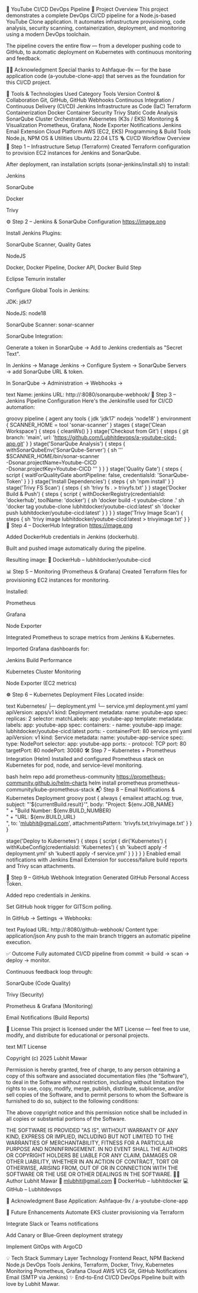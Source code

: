 🚀 YouTube CI/CD DevOps Pipeline
📘 Project Overview
This project demonstrates a complete DevOps CI/CD pipeline for a Node.js-based YouTube Clone application.
It automates infrastructure provisioning, code analysis, security scanning, containerization, deployment, and monitoring using a modern DevOps toolchain.

The pipeline covers the entire flow — from a developer pushing code to GitHub, to automatic deployment on Kubernetes with continuous monitoring and feedback.

🧑‍💻 Acknowledgment
Special thanks to Ashfaque-9x —
for the base application code (a-youtube-clone-app) that serves as the foundation for this CI/CD project.

🧰 Tools & Technologies Used
Category	Tools
Version Control & Collaboration	Git, GitHub, GitHub Webhooks
Continuous Integration / Continuous Delivery (CI/CD)	Jenkins
Infrastructure as Code (IaC)	Terraform
Containerization	Docker
Container Security	Trivy
Static Code Analysis	SonarQube
Cluster Orchestration	Kubernetes (K3s / EKS)
Monitoring & Visualization	Prometheus, Grafana, Node Exporter
Notifications	Jenkins Email Extension
Cloud Platform	AWS (EC2, EKS)
Programming & Build Tools	Node.js, NPM
OS & Utilities	Ubuntu 22.04 LTS
🪜 CI/CD Workflow Overview
🧱 Step 1 – Infrastructure Setup (Terraform)
Created Terraform configuration to provision EC2 instances for Jenkins and SonarQube.

After deployment, ran installation scripts (sonar-jenkins/install.sh) to install:

Jenkins

SonarQube

Docker

Trivy

⚙️ Step 2 – Jenkins & SonarQube Configuration
https://image.png

Install Jenkins Plugins:

SonarQube Scanner, Quality Gates

NodeJS

Docker, Docker Pipeline, Docker API, Docker Build Step

Eclipse Temurin installer

Configure Global Tools in Jenkins:

JDK: jdk17

NodeJS: node18

SonarQube Scanner: sonar-scanner

SonarQube Integration:

Generate a token in SonarQube → Add to Jenkins credentials as "Secret Text".

In Jenkins → Manage Jenkins → Configure System → SonarQube Servers → add SonarQube URL & token.

In SonarQube → Administration → Webhooks →

text
Name: jenkins
URL: http://<jenkins-ip>:8080/sonarqube-webhook/
🧩 Step 3 – Jenkins Pipeline Configuration
Here's the Jenkinsfile used for CI/CD automation:

groovy
pipeline {
    agent any
    tools {
        jdk 'jdk17'
        nodejs 'node18'
    }
    environment {
        SCANNER_HOME = tool 'sonar-scanner'
    }
    stages {
        stage('Clean Workspace') { steps { cleanWs() } }
        stage('Checkout from Git') {
            steps { git branch: 'main', url: 'https://github.com/Lubhitdevops/a-youtube-cicd-app.git' }
        }
        stage('SonarQube Analysis') {
            steps {
                withSonarQubeEnv('SonarQube-Server') {
                    sh '''
                    $SCANNER_HOME/bin/sonar-scanner \
                    -Dsonar.projectName=Youtube-CICD \
                    -Dsonar.projectKey=Youtube-CICD
                    '''
                }
            }
        }
        stage('Quality Gate') {
            steps {
                script {
                    waitForQualityGate abortPipeline: false, credentialsId: 'SonarQube-Token'
                }
            }
        }
        stage('Install Dependencies') { steps { sh 'npm install' } }
        stage('Trivy FS Scan') { steps { sh 'trivy fs . > trivyfs.txt' } }
        stage('Docker Build & Push') {
            steps {
                script {
                    withDockerRegistry(credentialsId: 'dockerhub', toolName: 'docker') {
                        sh 'docker build -t youtube-clone .'
                        sh 'docker tag youtube-clone lubhitdocker/youtube-cicd:latest'
                        sh 'docker push lubhitdocker/youtube-cicd:latest'
                    }
                }
            }
        }
        stage('Trivy Image Scan') { steps { sh 'trivy image lubhitdocker/youtube-cicd:latest > trivyimage.txt' } }
🐳 Step 4 – DockerHub Integration
https://image.png

Added DockerHub credentials in Jenkins (dockerhub).

Built and pushed image automatically during the pipeline.

Resulting image:
🔗 DockerHub – lubhitdocker/youtube-cicd

📊 Step 5 – Monitoring (Prometheus & Grafana)
Created Terraform files for provisioning EC2 instances for monitoring.

Installed:

Prometheus

Grafana

Node Exporter

Integrated Prometheus to scrape metrics from Jenkins & Kubernetes.

Imported Grafana dashboards for:

Jenkins Build Performance

Kubernetes Cluster Monitoring

Node Exporter (EC2 metrics)

☸️ Step 6 – Kubernetes Deployment Files
Located inside:

text
Kubernetes/
 ├─ deployment.yml
 └─ service.yml
deployment.yml
yaml
apiVersion: apps/v1
kind: Deployment
metadata:
  name: youtube-app
spec:
  replicas: 2
  selector:
    matchLabels:
      app: youtube-app
  template:
    metadata:
      labels:
        app: youtube-app
    spec:
      containers:
      - name: youtube-app
        image: lubhitdocker/youtube-cicd:latest
        ports:
        - containerPort: 80
service.yml
yaml
apiVersion: v1
kind: Service
metadata:
  name: youtube-app-service
spec:
  type: NodePort
  selector:
    app: youtube-app
  ports:
    - protocol: TCP
      port: 80
      targetPort: 80
      nodePort: 30080
🛠️ Step 7 – Kubernetes + Prometheus Integration (Helm)
Installed and configured Prometheus stack on Kubernetes for pod, node, and service-level monitoring.

bash
helm repo add prometheus-community https://prometheus-community.github.io/helm-charts
helm install prometheus prometheus-community/kube-prometheus-stack
📬 Step 8 – Email Notifications & Kubernetes Deployment
groovy
    post {
        always {
            emailext attachLog: true,
                subject: "'${currentBuild.result}'",
                body: "Project: ${env.JOB_NAME}<br/>" +
                      "Build Number: ${env.BUILD_NUMBER}<br/>" +
                      "URL: ${env.BUILD_URL}<br/>",
                to: 'mlubhit@gmail.com',
                attachmentsPattern: 'trivyfs.txt,trivyimage.txt'
        }
    }
}

stage('Deploy to Kubernetes') {
    steps {
        script {
            dir('Kubernetes') {
                withKubeConfig(credentialsId: 'Kubernetes') {
                    sh 'kubectl apply -f deployment.yml'
                    sh 'kubectl apply -f service.yml'
                }
            }
        }
    }
}
Enabled email notifications with Jenkins Email Extension for success/failure build reports and Trivy scan attachments.

🔄 Step 9 – GitHub Webhook Integration
Generated GitHub Personal Access Token.

Added repo credentials in Jenkins.

Set GitHub hook trigger for GITScm polling.

In GitHub → Settings → Webhooks:

text
Payload URL: http://<jenkins-ip>:8080/github-webhook/
Content type: application/json
Any push to the main branch triggers an automatic pipeline execution.

✅ Outcome
Fully automated CI/CD pipeline from commit → build → scan → deploy → monitor.

Continuous feedback loop through:

SonarQube (Code Quality)

Trivy (Security)

Prometheus & Grafana (Monitoring)

Email Notifications (Build Reports)

📜 License
This project is licensed under the MIT License — feel free to use, modify, and distribute for educational or personal projects.

text
MIT License

Copyright (c) 2025 Lubhit Mawar

Permission is hereby granted, free of charge, to any person obtaining a copy
of this software and associated documentation files (the "Software"), to deal
in the Software without restriction, including without limitation the rights
to use, copy, modify, merge, publish, distribute, sublicense, and/or sell
copies of the Software, and to permit persons to whom the Software is
furnished to do so, subject to the following conditions:

The above copyright notice and this permission notice shall be included in all
copies or substantial portions of the Software.

THE SOFTWARE IS PROVIDED "AS IS", WITHOUT WARRANTY OF ANY KIND, EXPRESS OR
IMPLIED, INCLUDING BUT NOT LIMITED TO THE WARRANTIES OF MERCHANTABILITY,
FITNESS FOR A PARTICULAR PURPOSE AND NONINFRINGEMENT. IN NO EVENT SHALL THE
AUTHORS OR COPYRIGHT HOLDERS BE LIABLE FOR ANY CLAIM, DAMAGES OR OTHER
LIABILITY, WHETHER IN AN ACTION OF CONTRACT, TORT OR OTHERWISE, ARISING FROM,
OUT OF OR IN CONNECTION WITH THE SOFTWARE OR THE USE OR OTHER DEALINGS IN THE
SOFTWARE.
👨‍💻 Author
Lubhit Mawar
📧 mlubhit@gmail.com
🐳 DockerHub – lubhitdocker
💻 GitHub – Lubhitdevops

🙏 Acknowledgment
Base Application: Ashfaque-9x / a-youtube-clone-app

🌟 Future Enhancements
Automate EKS cluster provisioning via Terraform

Integrate Slack or Teams notifications

Add Canary or Blue-Green deployment strategy

Implement GitOps with ArgoCD

💡 Tech Stack Summary
Layer	Technology
Frontend	React, NPM
Backend	Node.js
DevOps Tools	Jenkins, Terraform, Docker, Trivy, Kubernetes
Monitoring	Prometheus, Grafana
Cloud	AWS
VCS	Git, GitHub
Notifications	Email (SMTP via Jenkins)
✨ End-to-End CI/CD DevOps Pipeline built with love by Lubhit Mawar.

